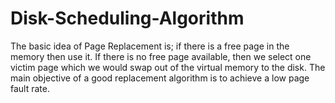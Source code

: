 # Disk-Scheduling-Algorithm
The basic idea of Page Replacement is; if there is a free page in the memory then use it. If there is no free page available, then we select one victim page which we would swap out of the virtual memory to the disk. The main objective of a good replacement algorithm is to achieve a low page fault rate.
